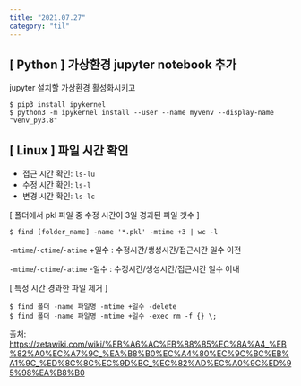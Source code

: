 ```yaml
---
title: "2021.07.27"
category: "til"
---
```


## [ Python ] 가상환경 jupyter notebook 추가
jupyter 설치할 가상환경 활성화시키고
 
```console
$ pip3 install ipykernel  
$ python3 -m ipykernel install --user --name myvenv --display-name "venv_py3.8"

```

## [ Linux ] 파일 시간 확인
- 접근 시간 확인: `ls-lu`
- 수정 시간 확인: `ls-l`
- 변경 시간 확인: `ls-lc`

[ 폴더에서 pkl 파일 중 수정 시간이 3일 경과된 파일 갯수 ]
```console 
$ find [folder_name] -name '*.pkl' -mtime +3 | wc -l
```
`-mtime`/`-ctime`/`-atime` +일수 : 수정시간/생성시간/접근시간 일수 이전

`-mtime`/`-ctime`/`-atime` -일수 : 수정시간/생성시간/접근시간 일수 이내

[ 특정 시간 경과한 파일 제거 ]
```console
$ find 폴더 -name 파일명 -mtime +일수 -delete
$ find 폴더 -name 파일명 -mtime +일수 -exec rm -f {} \;
```

출처: https://zetawiki.com/wiki/%EB%A6%AC%EB%88%85%EC%8A%A4_%EB%82%A0%EC%A7%9C_%EA%B8%B0%EC%A4%80%EC%9C%BC%EB%A1%9C_%ED%8C%8C%EC%9D%BC_%EC%82%AD%EC%A0%9C%ED%95%98%EA%B8%B0